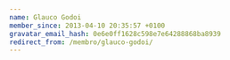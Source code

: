 ```yaml
---
name: Glauco Godoi
member_since: 2013-04-10 20:35:57 +0100
gravatar_email_hash: 0e6e0ff1628c598e7e64288868ba8939
redirect_from: /membro/glauco-godoi/
---
```

